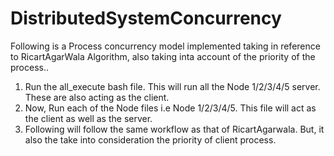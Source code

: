 # DistributedSystemConcurrency
Following is a Process concurrency model implemented taking in reference to RicartAgarWala Algorithm, also taking inta account of the priority of the process.. 

1. Run the all_execute bash file. This will run all the Node 1/2/3/4/5 server. These are also acting as the client.
2. Now, Run each of the Node files i.e Node 1/2/3/4/5. This file will act as the client as well as the server.
3. Following will follow the same workflow as that of RicartAgarwala. But, it also the take into consideration the priority of client process.

